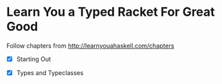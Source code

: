 # Learn You a Typed Racket For Great Good
Follow chapters from http://learnyouahaskell.com/chapters

- [x] Starting Out
- [x] Types and Typeclasses

